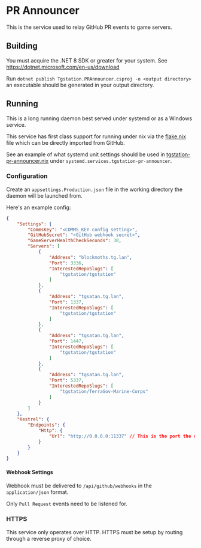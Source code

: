# PR Announcer

This is the service used to relay GitHub PR events to game servers.

## Building

You must acquire the .NET 8 SDK or greater for your system. See https://dotnet.microsoft.com/en-us/download

Run `dotnet publish Tgstation.PRAnnouncer.csproj -o <output directory>` an executable should be generated in your output directory.

## Running

This is a long running daemon best served under systemd or as a Windows service.

This service has first class support for running under nix via the [flake.nix](./flake.nix) file which can be directly imported from GitHub.

See an example of what systemd unit settings should be used in [tgstation-pr-announcer.nix](./tgstation-pr-announcer.nix) under `systemd.services.tgstation-pr-announcer`.

### Configuration

Create an `appsettings.Production.json` file in the working directory the daemon will be launched from.

Here's an example config:
```json
{
	"Settings": {
		"CommsKey": "<COMMS_KEY config setting>",
		"GitHubSecret": "<GitHub webhook secret>",
		"GameServerHealthCheckSeconds": 30,
		"Servers": [
			{
				"Address": "blockmoths.tg.lan",
				"Port": 3336,
				"InterestedRepoSlugs": [
					"tgstation/tgstation"
				]
			},
			{
				"Address": "tgsatan.tg.lan",
				"Port": 1337,
				"InterestedRepoSlugs": [
					"tgstation/tgstation"
				]
			},
			{
				"Address": "tgsatan.tg.lan",
				"Port": 1447,
				"InterestedRepoSlugs": [
					"tgstation/tgstation"
				]
			},
			{
				"Address": "tgsatan.tg.lan",
				"Port": 5337,
				"InterestedRepoSlugs": [
					"tgstation/TerraGov-Marine-Corps"
				]
			}
		]
	},
	"Kestrel": {
		"Endpoints": {
			"Http": {
				"Url": "http://0.0.0.0:11337" // This is the port the daemon will be hosted on.
			}
		}
	}
}
```

#### Webhook Settings

Webhook must be delivered to `/api/github/webhooks` in the `application/json` format.

Only `Pull Request` events need to be listened for.

### HTTPS

This service only operates over HTTP. HTTPS must be setup by routing through a reverse proxy of choice.
